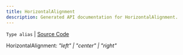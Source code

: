 ```yaml
---
title: HorizontalAlignment
description: Generated API documentation for HorizontalAlignment.
---
```


`Type alias` | [Source Code](https://github.com/mrCamelCode/jtjs/blob/ddfaeb1a2c9bf793372bb41076f65f452b124091/libs/react/lib/types/model.ts#L1)

HorizontalAlignment: _"left" | "center" | "right"_
